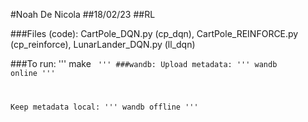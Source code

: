#Noah De Nicola
##18/02/23
##RL

###Files (code): CartPole_DQN.py (cp_dqn), CartPole_REINFORCE.py (cp_reinforce), LunarLander_DQN.py (ll_dqn)

###To run:
'''
make <code>
'''
###wandb:
Upload metadata:
'''
wandb online
'''	

Keep metadata local:
'''
wandb offline 
'''
